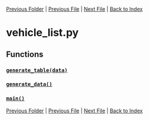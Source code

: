 [Previous Folder](../utils/categories.md) | [Previous File](vehicle_infobox.md) | [Next File](vehicle_list2.md) | [Back to Index](../../index.md)

# vehicle_list.py

## Functions

### [`generate_table(data)`](https://github.com/Vaileasys/pz-wiki_parser/blob/main/scripts/vehicles/vehicle_list.py#L6)
### [`generate_data()`](https://github.com/Vaileasys/pz-wiki_parser/blob/main/scripts/vehicles/vehicle_list.py#L26)
### [`main()`](https://github.com/Vaileasys/pz-wiki_parser/blob/main/scripts/vehicles/vehicle_list.py#L55)


[Previous Folder](../utils/categories.md) | [Previous File](vehicle_infobox.md) | [Next File](vehicle_list2.md) | [Back to Index](../../index.md)
